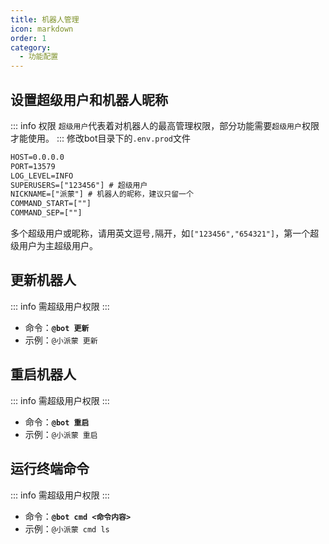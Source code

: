 ```yaml
---
title: 机器人管理
icon: markdown
order: 1
category:
  - 功能配置
---
```

## 设置超级用户和机器人昵称
::: info 权限
`超级用户`代表着对机器人的最高管理权限，部分功能需要`超级用户`权限才能使用。
:::
修改bot目录下的`.env.prod`文件
```txt {4-5}
HOST=0.0.0.0
PORT=13579
LOG_LEVEL=INFO
SUPERUSERS=["123456"] # 超级用户
NICKNAME=["派蒙"] # 机器人的昵称，建议只留一个
COMMAND_START=[""]
COMMAND_SEP=[""]
```
多个超级用户或昵称，请用英文逗号`,`隔开，如`["123456","654321"]`，第一个超级用户为主超级用户。

## 更新机器人
::: info 需超级用户权限
:::
- 命令：**`@bot 更新`**
- 示例：`@小派蒙 更新`

## 重启机器人
::: info 需超级用户权限
:::
- 命令：**`@bot 重启`**
- 示例：`@小派蒙 重启`

## 运行终端命令
::: info 需超级用户权限
:::
- 命令：**`@bot cmd <命令内容>`**
- 示例：`@小派蒙 cmd ls`